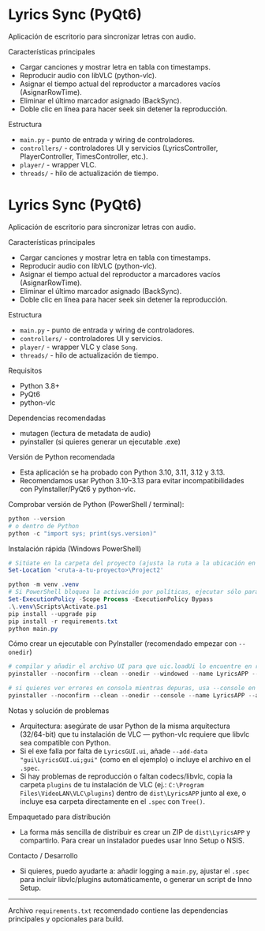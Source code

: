 # Lyrics Sync (PyQt6)

Aplicación de escritorio para sincronizar letras con audio.

Características principales
- Cargar canciones y mostrar letra en tabla con timestamps.
- Reproducir audio con libVLC (python-vlc).
- Asignar el tiempo actual del reproductor a marcadores vacíos (AsignarRowTime).
- Eliminar el último marcador asignado (BackSync).
- Doble clic en línea para hacer seek sin detener la reproducción.

Estructura
- `main.py` - punto de entrada y wiring de controladores.
- `controllers/` - controladores UI y servicios (LyricsController, PlayerController, TimesController, etc.).
- `player/` - wrapper VLC.
- `threads/` - hilo de actualización de tiempo.

# Lyrics Sync (PyQt6)

Aplicación de escritorio para sincronizar letras con audio.

Características principales
- Cargar canciones y mostrar letra en tabla con timestamps.
- Reproducir audio con libVLC (python-vlc).
- Asignar el tiempo actual del reproductor a marcadores vacíos (AsignarRowTime).
- Eliminar el último marcador asignado (BackSync).
- Doble clic en línea para hacer seek sin detener la reproducción.

Estructura
- `main.py` - punto de entrada y wiring de controladores.
- `controllers/` - controladores UI y servicios.
- `player/` - wrapper VLC y clase `Song`.
- `threads/` - hilo de actualización de tiempo.

Requisitos
- Python 3.8+
- PyQt6
- python-vlc

Dependencias recomendadas
- mutagen (lectura de metadata de audio)
- pyinstaller (si quieres generar un ejecutable .exe)

Versión de Python recomendada
- Esta aplicación se ha probado con Python 3.10, 3.11, 3.12 y 3.13.
- Recomendamos usar Python 3.10–3.13 para evitar incompatibilidades con PyInstaller/PyQt6 y python-vlc.

Comprobar versión de Python (PowerShell / terminal):
```powershell
python --version
# o dentro de Python
python -c "import sys; print(sys.version)"
```

Instalación rápida (Windows PowerShell)

```powershell
# Sitúate en la carpeta del proyecto (ajusta la ruta a la ubicación en tu equipo)
Set-Location '<ruta-a-tu-proyecto>\Project2'

python -m venv .venv
# Si PowerShell bloquea la activación por políticas, ejecutar sólo para la sesión actual:
Set-ExecutionPolicy -Scope Process -ExecutionPolicy Bypass
.\.venv\Scripts\Activate.ps1
pip install --upgrade pip
pip install -r requirements.txt
python main.py
```

Cómo crear un ejecutable con PyInstaller (recomendado empezar con `--onedir`)

```powershell
# compilar y añadir el archivo UI para que uic.loadUi lo encuentre en runtime
pyinstaller --noconfirm --clean --onedir --windowed --name LyricsAPP --add-data "gui\LyricsGUI.ui;gui" main.py

# si quieres ver errores en consola mientras depuras, usa --console en lugar de --windowed
pyinstaller --noconfirm --clean --onedir --console --name LyricsAPP --add-data "gui\LyricsGUI.ui;gui" main.py
```

Notas y solución de problemas

- Arquitectura: asegúrate de usar Python de la misma arquitectura (32/64-bit) que tu instalación de VLC — python-vlc requiere que libvlc sea compatible con Python.
- Si el exe falla por falta de `LyricsGUI.ui`, añade `--add-data "gui\LyricsGUI.ui;gui"` (como en el ejemplo) o incluye el archivo en el `.spec`.
- Si hay problemas de reproducción o faltan codecs/libvlc, copia la carpeta `plugins` de tu instalación de VLC (ej.: `C:\Program Files\VideoLAN\VLC\plugins`) dentro de `dist\LyricsAPP` junto al exe, o incluye esa carpeta directamente en el `.spec` con `Tree()`.

Empaquetado para distribución
- La forma más sencilla de distribuir es crear un ZIP de `dist\LyricsAPP` y compartirlo. Para crear un instalador puedes usar Inno Setup o NSIS.

Contacto / Desarrollo
- Si quieres, puedo ayudarte a: añadir logging a `main.py`, ajustar el `.spec` para incluir libvlc/plugins automáticamente, o generar un script de Inno Setup.

---

Archivo `requirements.txt` recomendado contiene las dependencias principales y opcionales para build.

